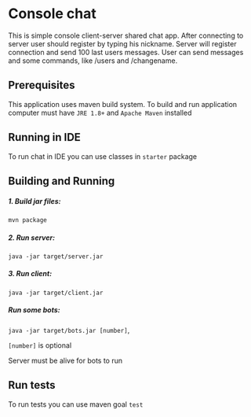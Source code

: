 # Console chat
This is simple console client-server shared chat app. After connecting to server user should 
register by typing his nickname. Server will register connection and send 100 last users messages.
User can send messages and some commands, like /users and /changename. 
## Prerequisites

This application uses maven build system.
To build and run application computer must have `JRE 1.8+` and `Apache Maven` installed
## Running in IDE
To run chat in IDE you can use classes in `starter` package
## Building and Running
##### 1. Build jar files:
`mvn package`
##### 2. Run server:
`java -jar target/server.jar`
##### 3. Run client:
`java -jar target/client.jar`
##### Run some bots:
`java -jar target/bots.jar [number]`,

`[number]` is optional

Server must be alive for bots to run
## Run tests
To run tests you can use maven goal `test`
